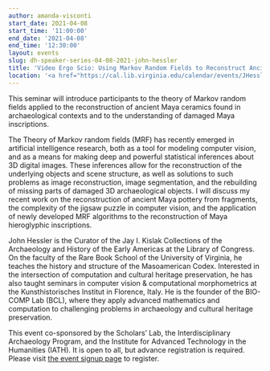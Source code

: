 ```yaml
---
author: amanda-visconti
start_date: 2021-04-08
start_time: '11:00:00'
end_date: '2021-04-08'
end_time: '12:30:00'
layout: events
slug: dh-speaker-series-04-08-2021-john-hessler
title: 'Video Ergo Scio: Using Markov Random Fields to Reconstruct Ancient Maya Ceramics and Inscriptions'
location: '<a href="https://cal.lib.virginia.edu/calendar/events/JHessler2021">Register for Zoom Link</a>'
---
```

This seminar will introduce participants to the theory of Markov random fields applied to the reconstruction of ancient Maya ceramics found in archaeological contexts and to the understanding of damaged Maya inscriptions.

The Theory of Markov random fields (MRF) has recently emerged in artificial intelligence research, both as a tool for modeling computer vision, and as a means for making deep and powerful statistical inferences about 3D digital images. These inferences allow for the reconstruction of the underlying objects and scene structure, as well as solutions to such problems as image reconstruction, image segmentation, and the rebuilding of missing parts of damaged 3D archaeological objects. I will discuss my recent work on the reconstruction of ancient Maya pottery from fragments, the complexity of the jigsaw puzzle in computer vision, and the application of newly developed MRF algorithms to the reconstruction of Maya hieroglyphic inscriptions.

John Hessler is the Curator of the Jay I. Kislak Collections of the Archaeology and History of the Early Americas at the Library of Congress. On the faculty of the Rare Book School of the University of Virginia, he teaches the history and structure of the Masoamerican Codex. Interested in the intersection of computation and cultural heritage preservation, he has also taught seminars in computer vision & computational morphometrics at the Kunsthistorisches Institut in Florence, Italy. He is the founder of the BIO-COMP Lab (BCL), where they apply advanced mathematics and computation to challenging problems in archaeology and cultural heritage preservation.

This event co-sponsored by the Scholars’ Lab, the Interdisciplinary Archaeology Program, and the Institute for Advanced Technology in the Humanities (IATH). It is open to all, but advance registration is required. Please visit <a href="https://cal.lib.virginia.edu/calendar/events/JHessler2021">the event signup page</a> to register.
